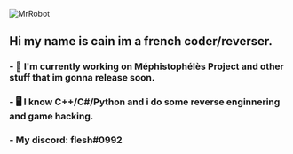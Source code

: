 ![MrRobot](https://tenor.com/sNlY.gif)
## Hi my name is cain im a french coder/reverser.
### - 🔭 I'm currently working on Méphistophélès Project and other stuff that im gonna release soon.
### - 🖥️ I know C++/C#/Python and i do some reverse enginnering and game hacking.
### - My discord: flesh#0992

<!--
**call-042PE/call-042PE** is a ✨ _special_ ✨ repository because its `README.md` (this file) appears on your GitHub profile.

Here are some ideas to get you started:

- 🔭 I’m currently working on ...
- 🌱 I’m currently learning ...
- 👯 I’m looking to collaborate on ...
- 🤔 I’m looking for help with ...
- 💬 Ask me about ...
- 📫 How to reach me: ...
- 😄 Pronouns: ...
- ⚡ Fun fact: ...
-->
